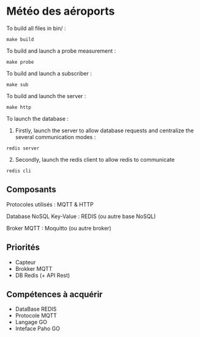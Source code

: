 # Météo des aéroports

To build all files in bin/ :

```shell
make build
```

To build and launch a probe measurement :

```shell
make probe
```

To build and launch a subscriber :

```shell
make sub
```

To build and launch the server :

```shell
make http
```

To launch the database :

1. Firstly, launch the server to allow database requests and centralize the several communication modes :

```
redis server
```

2. Secondly, launch the redis client to allow redis to communicate

```
redis cli
```

## Composants

Protocoles utilisés : MQTT & HTTP

Database NoSQL Key-Value : REDIS (ou autre base NoSQL)

Broker MQTT : Moquitto (ou autre broker)

## Priorités

- Capteur
- Brokker MQTT
- DB Redis (+ API Rest)

## Compétences à acquérir

- DataBase REDIS
- Protocole MQTT
- Langage GO
- Inteface Paho GO
